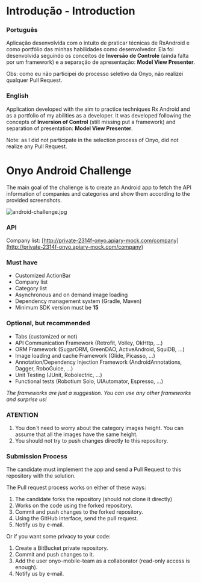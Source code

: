# Introdução - Introduction #

### **Português** ###

Aplicação desenvolvida com o intuito de praticar técnicas de RxAndroid e como portfólio das minhas habilidades como desenvolvedor.
Ela foi desenvolvida seguindo os conceitos de **Inversão de Controle** (ainda falta por um framework) e a separação de apresentação: **Model View Presenter**.

Obs: como eu não participei do processo seletivo da Onyo, não realizei qualquer Pull Request.

### **English** ###

Application developed with the aim to practice techniques Rx Android and as a portfolio of my abilities as a developer.
It was developed following the concepts of **Inversion of Control** (still missing put a framework) and separation of presentation: **Model View Presenter**.

Note: as I did not participate in the selection process of Onyo, did not realize any Pull Request.

# Onyo Android Challenge #

The main goal of the challenge is to create an Android app to fetch the API information of companies and categories and show them according to the provided screenshots.

![android-challenge.jpg](android-challenge-image.jpg)
### **API** ###

Company list: [http://private-2314f-onyo.apiary-mock.com/company](http://private-2314f-onyo.apiary-mock.com/company)

### **Must have** ###

* Customized ActionBar
* Company list
* Category list
* Asynchronous and on demand image loading
* Dependency management system (Gradle, Maven)
* Minimum SDK version must be **15**

### **Optional, but recommended** ###

* Tabs (customized or not)
* API Communication Framework (Retrofit, Volley, OkHttp, ...)
* ORM Framework (SugarORM, GreenDAO, ActiveAndroid, SquiDB, ...)
* Image loading and cache Framework (Glide, Picasso, ...)
* Annotation/Dependency Injection Framework (AndroidAnnotations, Dagger, RoboGuice, ...)
* Unit Testing (JUnit, Robolectric, ...)
* Functional tests (Robotium Solo, UIAutomator, Espresso, ...)

*The frameworks are just a suggestion. You can use any other frameworks and surprise us!*

### **ATENTION** ###
1. You don`t need to worry about the category images height. You can assume that all the images have the same height.
2. You should not try to push changes directly to this repository.

### **Submission Process** ###
The candidate must implement the app and send a Pull Request to this repository with the solution.

The Pull request process works on either of these ways:

1. The candidate forks the repository (should not clone it directly)
2. Works on the code using the forked repository.
3. Commit and push changes to the forked repository.
4. Using the GitHub interface, send the pull request.
5. Notify us by e-mail.

Or if you want some privacy to your code:

1. Create a BitBucket private repository.
2. Commit and push changes to it.
3. Add the user onyo-mobile-team as a collaborator (read-only access is enough).
4. Notify us by e-mail.